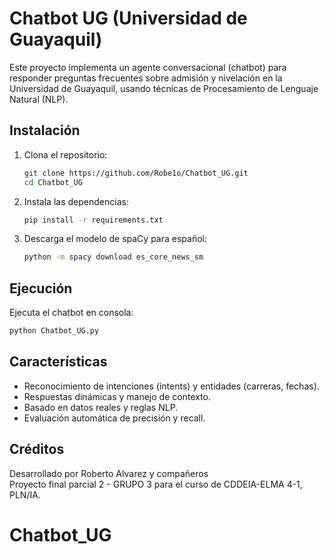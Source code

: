 # Chatbot UG (Universidad de Guayaquil)

Este proyecto implementa un agente conversacional (chatbot) para responder preguntas frecuentes sobre admisión y nivelación en la Universidad de Guayaquil, usando técnicas de Procesamiento de Lenguaje Natural (NLP).

## Instalación

1. Clona el repositorio:
   ```bash
   git clone https://github.com/Robe1o/Chatbot_UG.git
   cd Chatbot_UG
   ```

2. Instala las dependencias:
   ```bash
   pip install -r requirements.txt
   ```

3. Descarga el modelo de spaCy para español:
   ```bash
   python -m spacy download es_core_news_sm
   ```

## Ejecución

Ejecuta el chatbot en consola:
```bash
python Chatbot_UG.py
```

## Características

- Reconocimiento de intenciones (intents) y entidades (carreras, fechas).
- Respuestas dinámicas y manejo de contexto.
- Basado en datos reales y reglas NLP.
- Evaluación automática de precisión y recall.

## Créditos

Desarrollado por Roberto Alvarez y compañeros  
Proyecto final parcial 2 - GRUPO 3 para el curso de CDDEIA-ELMA 4-1, PLN/IA.

# Chatbot_UG
 
 